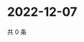 # 2022-12-07

共 0 条

<!-- BEGIN WEIBO -->
<!-- 最后更新时间 Wed Dec 07 2022 07:00:48 GMT+0800 (China Standard Time) -->

<!-- END WEIBO -->
